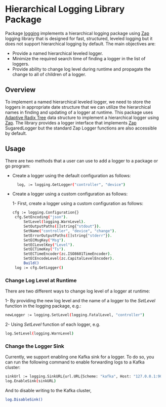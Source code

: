 # Hierarchical Logging Library Package 
Package [logging] implements a hierarchical logging package using [Zap] logging library
that is designed for fast, structured, leveled logging but it does not support 
hierarchical logging by default. The main objectives are:

- Provide a named hierarchical leveled logger.
- Minimize the required search time of finding a logger in the list of loggers.
- Provide ability to change log level during runtime and propagate the change to all of children of a logger. 

## Overview

To implement a named hierarchical leveled logger, we need to store 
the loggers in appropriate date structure that we can utilize the 
hierarchical names in finding and updating of a logger at runtime. 
This package uses [Adaptive Radix Tree] data structure to implement a  hierarchical 
logger using [Zap]. The library provides a 
logger interface that implements
 [Zap] SugaredLogger but the standard Zap Logger functions are also accessible by default. 

## Usage

There are two methods that a user can use to add a logger to a package or go program:

*  Create a logger using the default configuration as follows: 
   
   ```bash
     log, := logging.GetLogger("controller", "device")
   ``` 
 
* Create a logger using a custom configuration as follows:
   
   1- First, create a logger using a custom configuration as follows:
   
   ```bash
   cfg := logging.Configuration{}
   	cfg.SetEncoding("json").
   		SetLevel(logging.WarnLevel).
   		SetOutputPaths([]string{"stdout"}).
   		SetName("controller", "device", "change").
   		SetErrorOutputPaths([]string{"stderr"}).
   		SetECMsgKey("Msg").
   		SetECLevelKey("Level").
   		SetECTimeKey("Ts").
   		SetECTimeEncoder(zc.ISO8601TimeEncoder).
   		SetECEncodeLevel(zc.CapitalLevelEncoder).
   		Build()
   	log := cfg.GetLogger() 
   ``` 
  
### Change Log Level at Runtime

There are two different ways to change log level of a logger at runtime:

1- By providing the new log level and the name of a logger to the *SetLevel* function in the logging package, e.g.:

```bash
newLogger := logging.SetLevel(logging.FatalLevel, "controller")
```

2- Using *SetLevel* function of each logger, e.g.
```bash
log.SetLevel(logging.WarnLevel)
```

### Change the Logger Sink

Currently, we support enabling one Kafka sink for a logger. To do so, you can run the following command to enable forwarding 
logs to a Kafka cluster:

```bash
sinkUrl := logging.SinkURL{url.URL{Scheme: "kafka", Host: "127.0.0.1:9092", RawQuery: "topic=test_log_topic&key=test-key"}}
log.EnableSink(sinkURL)
```

And to disable writing to the Kafka cluster,

```bash
log.DisableSink()
```



[logging]: https://github.com/onosproject/onos-lib-go/tree/master/pkg/logging
[Zap]: https://godoc.org/go.uber.org/zap
[Adaptive Radix Tree]: https://github.com/plar/go-adaptive-radix-tree